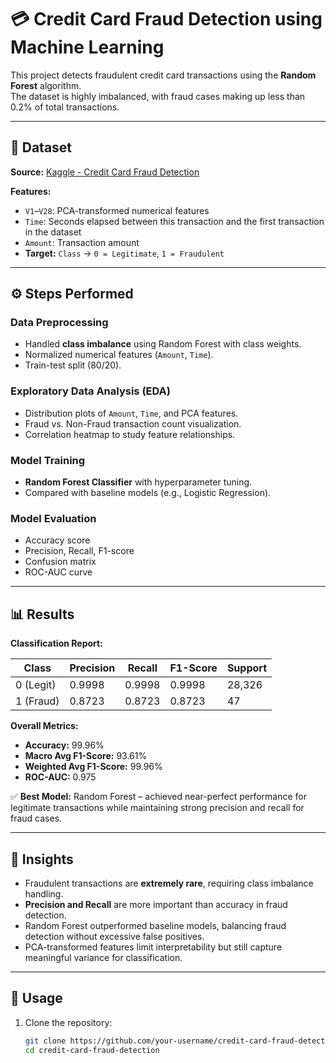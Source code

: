 # 💳 Credit Card Fraud Detection using Machine Learning

This project detects fraudulent credit card transactions using the **Random Forest** algorithm.  
The dataset is highly imbalanced, with fraud cases making up less than 0.2% of total transactions.

---

## 📂 Dataset

**Source:** [Kaggle - Credit Card Fraud Detection](https://www.kaggle.com/datasets/mlg-ulb/creditcardfraud)  

**Features:**
- `V1`–`V28`: PCA-transformed numerical features  
- `Time`: Seconds elapsed between this transaction and the first transaction in the dataset  
- `Amount`: Transaction amount  
- **Target:** `Class` → `0 = Legitimate`, `1 = Fraudulent`  

---

## ⚙️ Steps Performed

### Data Preprocessing
- Handled **class imbalance** using Random Forest with class weights.  
- Normalized numerical features (`Amount`, `Time`).  
- Train-test split (80/20).  

### Exploratory Data Analysis (EDA)
- Distribution plots of `Amount`, `Time`, and PCA features.  
- Fraud vs. Non-Fraud transaction count visualization.  
- Correlation heatmap to study feature relationships.  

### Model Training
- **Random Forest Classifier** with hyperparameter tuning.  
- Compared with baseline models (e.g., Logistic Regression).  

### Model Evaluation
- Accuracy score  
- Precision, Recall, F1-score  
- Confusion matrix  
- ROC-AUC curve  

---

## 📊 Results

**Classification Report:**

| Class       | Precision | Recall | F1-Score | Support |
|-------------|-----------|--------|----------|---------|
| 0 (Legit)   | 0.9998    | 0.9998 | 0.9998   | 28,326  |
| 1 (Fraud)   | 0.8723    | 0.8723 | 0.8723   | 47      |

**Overall Metrics:**
- **Accuracy:** 99.96%  
- **Macro Avg F1-Score:** 93.61%  
- **Weighted Avg F1-Score:** 99.96%  
- **ROC-AUC:** 0.975  

✅ **Best Model:** Random Forest – achieved near-perfect performance for legitimate transactions while maintaining strong precision and recall for fraud cases.  

---

## 📌 Insights

- Fraudulent transactions are **extremely rare**, requiring class imbalance handling.  
- **Precision and Recall** are more important than accuracy in fraud detection.  
- Random Forest outperformed baseline models, balancing fraud detection without excessive false positives.  
- PCA-transformed features limit interpretability but still capture meaningful variance for classification.  

---

## 🚀 Usage

1. Clone the repository:
   ```bash
   git clone https://github.com/your-username/credit-card-fraud-detection.git
   cd credit-card-fraud-detection
